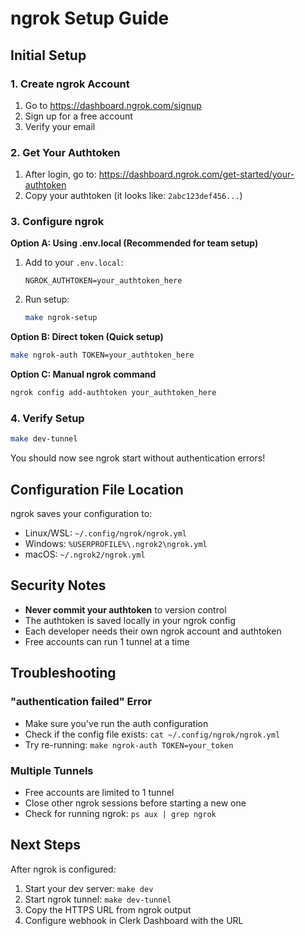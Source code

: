 # ngrok Setup Guide

## Initial Setup

### 1. Create ngrok Account
1. Go to https://dashboard.ngrok.com/signup
2. Sign up for a free account
3. Verify your email

### 2. Get Your Authtoken
1. After login, go to: https://dashboard.ngrok.com/get-started/your-authtoken
2. Copy your authtoken (it looks like: `2abc123def456...`)

### 3. Configure ngrok

**Option A: Using .env.local (Recommended for team setup)**
1. Add to your `.env.local`:
   ```env
   NGROK_AUTHTOKEN=your_authtoken_here
   ```
2. Run setup:
   ```bash
   make ngrok-setup
   ```

**Option B: Direct token (Quick setup)**
```bash
make ngrok-auth TOKEN=your_authtoken_here
```

**Option C: Manual ngrok command**
```bash
ngrok config add-authtoken your_authtoken_here
```

### 4. Verify Setup
```bash
make dev-tunnel
```

You should now see ngrok start without authentication errors!

## Configuration File Location

ngrok saves your configuration to:
- Linux/WSL: `~/.config/ngrok/ngrok.yml`
- Windows: `%USERPROFILE%\.ngrok2\ngrok.yml`
- macOS: `~/.ngrok2/ngrok.yml`

## Security Notes

- **Never commit your authtoken** to version control
- The authtoken is saved locally in your ngrok config
- Each developer needs their own ngrok account and authtoken
- Free accounts can run 1 tunnel at a time

## Troubleshooting

### "authentication failed" Error
- Make sure you've run the auth configuration
- Check if the config file exists: `cat ~/.config/ngrok/ngrok.yml`
- Try re-running: `make ngrok-auth TOKEN=your_token`

### Multiple Tunnels
- Free accounts are limited to 1 tunnel
- Close other ngrok sessions before starting a new one
- Check for running ngrok: `ps aux | grep ngrok`

## Next Steps

After ngrok is configured:
1. Start your dev server: `make dev`
2. Start ngrok tunnel: `make dev-tunnel`
3. Copy the HTTPS URL from ngrok output
4. Configure webhook in Clerk Dashboard with the URL